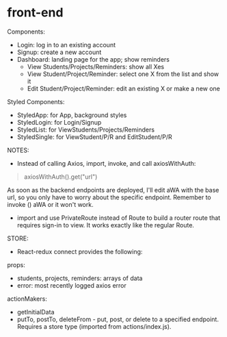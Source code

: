 # front-end

Components:
- Login: log in to an existing account
- Signup: create a new account
- Dashboard: landing page for the app; show reminders
    - View Students/Projects/Reminders: show all Xes
    - View Student/Project/Reminder: select one X from the list and show it
    - Edit Student/Project/Reminder: edit an existing X or make a new one

Styled Components:
- StyledApp: for App, background styles
- StyledLogin: for Login/Signup
- StyledList: for ViewStudents/Projects/Reminders
- StyledSingle: for ViewStudent/P/R and EditStudent/P/R

NOTES:
- Instead of calling Axios, import, invoke, and call axiosWithAuth:
> axiosWithAuth().get("url")

As soon as the backend endpoints are deployed, I'll edit aWA with the base url, so you only have to worry about the specific endpoint.
Remember to invoke () aWA or it won't work.

- import and use PrivateRoute instead of Route to build a router route that requires sign-in to view. It works exactly like the regular Route.

STORE:
- React-redux connect provides the following:

props:
- students, projects, reminders: arrays of data
- error: most recently logged axios error

actionMakers:
- getInitialData
- putTo, postTo, deleteFrom - put, post, or delete to a specified endpoint. Requires a store type (imported from actions/index.js).